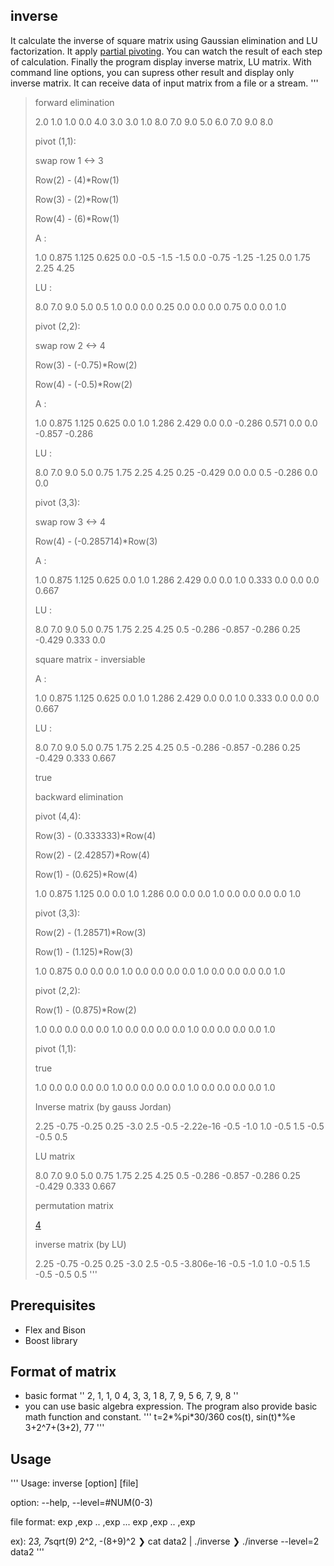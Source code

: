 ## inverse

It calculate the inverse of square matrix using Gaussian elimination and LU factorization.
It apply [partial pivoting](https://www2.math.upenn.edu/~kazdan/320F18/Notes/Gauss-Elim/LU-P.html). You can watch the result of each step of calculation.
Finally the program display inverse matrix, LU matrix.
With command line options, you can supress other result and display only inverse matrix.
It can receive data of input matrix from a file or a stream.
'''

> forward elimination
>
> 2.0 1.0 1.0 0.0
> 4.0 3.0 3.0 1.0
> 8.0 7.0 9.0 5.0
> 6.0 7.0 9.0 8.0
>
> pivot (1,1):
>
> swap row 1 <-> 3
>
> Row(2) - (4)\*Row(1)
>
> Row(3) - (2)\*Row(1)
>
> Row(4) - (6)\*Row(1)
>
> A :
>
> 1.0 0.875 1.125 0.625
> 0.0 -0.5 -1.5 -1.5
> 0.0 -0.75 -1.25 -1.25
> 0.0 1.75 2.25 4.25
>
> LU :
>
> 8.0 7.0 9.0 5.0
> 0.5 1.0 0.0 0.0
> 0.25 0.0 0.0 0.0
> 0.75 0.0 0.0 1.0
>
> pivot (2,2):
>
> swap row 2 <-> 4
>
> Row(3) - (-0.75)\*Row(2)
>
> Row(4) - (-0.5)\*Row(2)
>
> A :
>
> 1.0 0.875 1.125 0.625
> 0.0 1.0 1.286 2.429
> 0.0 0.0 -0.286 0.571
> 0.0 0.0 -0.857 -0.286
>
> LU :
>
> 8.0 7.0 9.0 5.0
> 0.75 1.75 2.25 4.25
> 0.25 -0.429 0.0 0.0
> 0.5 -0.286 0.0 0.0
>
> pivot (3,3):
>
> swap row 3 <-> 4
>
> Row(4) - (-0.285714)\*Row(3)
>
> A :
>
> 1.0 0.875 1.125 0.625
> 0.0 1.0 1.286 2.429
> 0.0 0.0 1.0 0.333
> 0.0 0.0 0.0 0.667
>
> LU :
>
> 8.0 7.0 9.0 5.0
> 0.75 1.75 2.25 4.25
> 0.5 -0.286 -0.857 -0.286
> 0.25 -0.429 0.333 0.0
>
> square matrix - inversiable
>
> A :
>
> 1.0 0.875 1.125 0.625
> 0.0 1.0 1.286 2.429
> 0.0 0.0 1.0 0.333
> 0.0 0.0 0.0 0.667
>
> LU :
>
> 8.0 7.0 9.0 5.0
> 0.75 1.75 2.25 4.25
> 0.5 -0.286 -0.857 -0.286
> 0.25 -0.429 0.333 0.667
>
> true
>
> backward elimination
>
> pivot (4,4):
>
> Row(3) - (0.333333)\*Row(4)
>
> Row(2) - (2.42857)\*Row(4)
>
> Row(1) - (0.625)\*Row(4)
>
> 1.0 0.875 1.125 0.0
> 0.0 1.0 1.286 0.0
> 0.0 0.0 1.0 0.0
> 0.0 0.0 0.0 1.0
>
> pivot (3,3):
>
> Row(2) - (1.28571)\*Row(3)
>
> Row(1) - (1.125)\*Row(3)
>
> 1.0 0.875 0.0 0.0
> 0.0 1.0 0.0 0.0
> 0.0 0.0 1.0 0.0
> 0.0 0.0 0.0 1.0
>
> pivot (2,2):
>
> Row(1) - (0.875)\*Row(2)
>
> 1.0 0.0 0.0 0.0
> 0.0 1.0 0.0 0.0
> 0.0 0.0 1.0 0.0
> 0.0 0.0 0.0 1.0
>
> pivot (1,1):
>
> true
>
> 1.0 0.0 0.0 0.0
> 0.0 1.0 0.0 0.0
> 0.0 0.0 1.0 0.0
> 0.0 0.0 0.0 1.0
>
> Inverse matrix (by gauss Jordan)
>
> 2.25 -0.75 -0.25 0.25
> -3.0 2.5 -0.5 -2.22e-16
> -0.5 -1.0 1.0 -0.5
> 1.5 -0.5 -0.5 0.5
>
> LU matrix
>
> 8.0 7.0 9.0 5.0
> 0.75 1.75 2.25 4.25
> 0.5 -0.286 -0.857 -0.286
> 0.25 -0.429 0.333 0.667
>
> permutation matrix
>
> [4](2,3,3,3)
>
> inverse matrix (by LU)
>
> 2.25 -0.75 -0.25 0.25
> -3.0 2.5 -0.5 -3.806e-16
> -0.5 -1.0 1.0 -0.5
> 1.5 -0.5 -0.5 0.5
> '''

## Prerequisites

- Flex and Bison
- Boost library

## Format of matrix

- basic format
  ''
  2, 1, 1, 0
  4, 3, 3, 1
  8, 7, 9, 5
  6, 7, 9, 8
  ''
- you can use basic algebra expression. The program also provide basic math function and constant.
  '''
  t=2*%pi*30/360
  cos(t), sin(t)\*%e
  3+2^7+(3+2), 77
  '''

## Usage

'''
Usage: inverse [option] [file]

option:
--help, --level=#NUM(0-3)

file format:
exp ,exp .. ,exp
...
exp ,exp .. ,exp

ex):
2*3, 7*sqrt(9)
2^2, -(8+9)^2
❯ cat data2 | ./inverse
❯ ./inverse --level=2 data2
'''
